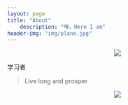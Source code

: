 ```yaml
---
layout: page
title: "About"
    description: "嘿，Here I am"
header-img: "img/plane.jpg"
---
```


<center>
    <p><img src="http://dreamofbook.qiniudn.com/Zero.png" align="center"></p>
</center>
学习者


> Live long and prosper

<center>
    <p><img src="http://dreamofbook.qiniudn.com/hacker.png" align="center"></p>
</center>
